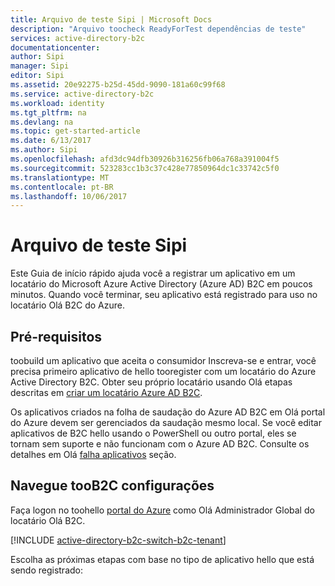 ```yaml
---
title: Arquivo de teste Sipi | Microsoft Docs
description: "Arquivo toocheck ReadyForTest dependências de teste"
services: active-directory-b2c
documentationcenter: 
author: Sipi
manager: Sipi
editor: Sipi
ms.assetid: 20e92275-b25d-45dd-9090-181a60c99f68
ms.service: active-directory-b2c
ms.workload: identity
ms.tgt_pltfrm: na
ms.devlang: na
ms.topic: get-started-article
ms.date: 6/13/2017
ms.author: Sipi
ms.openlocfilehash: afd3dc94dfb30926b316256fb06a768a391004f5
ms.sourcegitcommit: 523283cc1b3c37c428e77850964dc1c33742c5f0
ms.translationtype: MT
ms.contentlocale: pt-BR
ms.lasthandoff: 10/06/2017
---
```

# <a name="sipi-test-file"></a>Arquivo de teste Sipi

Este Guia de início rápido ajuda você a registrar um aplicativo em um locatário do Microsoft Azure Active Directory (Azure AD) B2C em poucos minutos. Quando você terminar, seu aplicativo está registrado para uso no locatário Olá B2C do Azure.

## <a name="prerequisites"></a>Pré-requisitos

toobuild um aplicativo que aceita o consumidor Inscreva-se e entrar, você precisa primeiro aplicativo de hello tooregister com um locatário do Azure Active Directory B2C. Obter seu próprio locatário usando Olá etapas descritas em [criar um locatário Azure AD B2C](active-directory-b2c-get-started.md).

Os aplicativos criados na folha de saudação do Azure AD B2C em Olá portal do Azure devem ser gerenciados da saudação mesmo local. Se você editar aplicativos de B2C hello usando o PowerShell ou outro portal, eles se tornam sem suporte e não funcionam com o Azure AD B2C. Consulte os detalhes em Olá [falha aplicativos](#faulted-apps) seção. 

## <a name="navigate-toob2c-settings"></a>Navegue tooB2C configurações

Faça logon no toohello [portal do Azure](https://portal.azure.com/) como Olá Administrador Global do locatário Olá B2C. 

[!INCLUDE [active-directory-b2c-switch-b2c-tenant](../includes/active-directory-b2c-switch-b2c-tenant.md)]

Escolha as próximas etapas com base no tipo de aplicativo hello que está sendo registrado:
